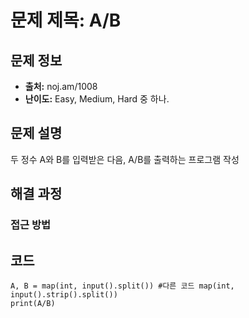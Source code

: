 # 문제 제목: A/B

## 문제 정보
- **출처:** noj.am/1008
- **난이도:** Easy, Medium, Hard 중 하나.

## 문제 설명
두 정수 A와 B를 입력받은 다음, A/B를 출력하는 프로그램 작성

## 해결 과정

### 접근 방법

## 코드
```python3
A, B = map(int, input().split()) #다른 코드 map(int, input().strip().split())
print(A/B)
